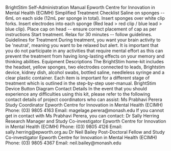 BrightStim Self-Administration Manual Epworth Centre for Innovation in
Mental Health (ECIMH) Simplified Treatment Checklist Saline on sponges
-- 6mL on each side (12mL per sponge in total). Insert sponges over
white clip forks. Insert electrodes into each sponge (Red lead \> red
clip / blue lead \> blue clip). Place cap on head -- ensure correct
placement of cap as per instructions Start treatment. Relax for 30
minutes -- follow guidelines. Guidelines for Treatment During treatment,
you want your brain activity to be 'neutral', meaning you want to be
relaxed but alert. It is important that you do not participate in any
activities that require mental effort as this can prevent the treatment
from having long-lasting effects on your memory and thinking abilities.
Equipment Descriptions The BrightStim home-kit includes the headset,
yellow sponges, two electrodes connected to leads, Brightstim device,
kidney dish, alcohol swabs, bottled saline, needleless syringe and a
clear plastic container. Each item is important for a different stage of
treatment which is outlined in the step-by-step user-manual. BrightStim
Device Button Diagram Contact Details In the event that you should
experience any difficulties using this kit, please refer to the
following contact details of project coordinators who can assist: Ms
Prabhavi Perera Study Coordinator Epworth Centre for Innovation in
Mental Health (ECIMH) Phone: (03) 9805 4163 Email:
magelage.perera\@monash.edu If you cannot get in contact with Ms
Prabhavi Perera, you can contact: Dr Sally Herring Research Manager and
Study Co-investigator Epworth Centre for Innovation in Mental Health
(ECIMH) Phone: (03) 9805 4126 Email: sally.herring\@epworth.org.au Dr
Neil Bailey Post-Doctoral Fellow and Study Co-investigator Epworth
Centre for Innovation in Mental Health (ECIMH) Phone: (03) 9805 4367
Email: neil.bailey\@monash.edu
